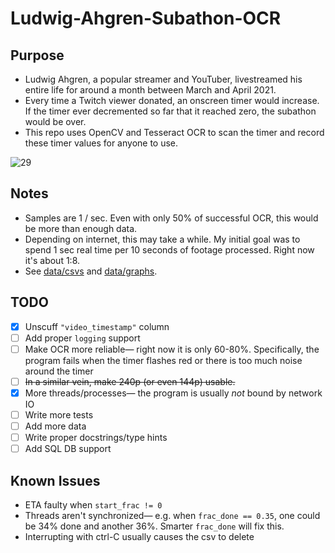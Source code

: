 # Ludwig-Ahgren-Subathon-OCR

## Purpose
* Ludwig Ahgren, a popular streamer and YouTuber, livestreamed his entire life for around a month between March and April 2021.
* Every time a Twitch viewer donated, an onscreen timer would increase. If the timer ever decremented so far that it reached zero, the subathon would be over.
* This repo uses OpenCV and Tesseract OCR to scan the timer and record these timer values for anyone to use.
 
![29](https://user-images.githubusercontent.com/68962413/115126462-cb512100-9f94-11eb-8264-7c902472504a.png)

## Notes
* Samples are 1 / sec. Even with only 50% of successful OCR, this would be more than enough data.
* Depending on internet, this may take a while. My initial goal was to spend 1 sec real time per 10 seconds of footage processed. Right now it's about 1:8.
* See [data/csvs](data/csvs) and [data/graphs](data/graphs).

## TODO
* [x] Unscuff `"video_timestamp"` column
* [ ] Add proper `logging` support
* [ ] Make OCR more reliable— right now it is only 60-80%. Specifically, the program fails when the timer flashes red or there is too much noise around the timer
* [ ] ~~In a similar vein, make 240p (or even 144p) usable.~~
* [x] More threads/processes— the program is usually *not* bound by network IO
* [ ] Write more tests
* [ ] Add more data
* [ ] Write proper docstrings/type hints
* [ ] Add SQL DB support

## Known Issues
* ETA faulty when `start_frac != 0`
* Threads aren't synchronized— e.g. when `frac_done == 0.35`, one could be 34% done and another 36%. Smarter `frac_done` will fix this.
* Interrupting with ctrl-C usually causes the csv to delete
